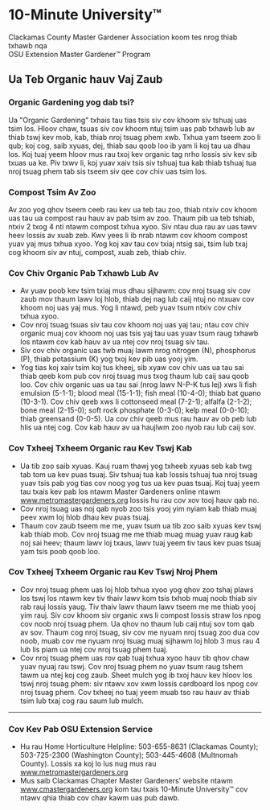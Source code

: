 # 10-Minute University™

Clackamas County Master Gardener Association koom tes nrog thiab txhawb nqa  
OSU Extension Master Gardener™ Program  

## Ua Teb Organic hauv Vaj Zaub

### Organic Gardening yog dab tsi?

Ua "Organic Gardening" txhais tau tias tsis siv cov khoom siv tshuaj uas tsim los. Hloov chaw, tsuas siv cov khoom ntuj tsim uas pab txhawb lub av thiab tswj kev mob, kab, thiab nroj tsuag phem xwb. Txhua yam tseem zoo li qub; koj cog, saib xyuas, dej, thiab sau qoob loo ib yam li koj tau ua dhau los. Koj tuaj yeem hloov mus rau txoj kev organic tag nrho lossis siv kev sib txuas ua ke. Piv txwv li, koj yuav xaiv tsis siv tshuaj tua kab thiab tshuaj tua nroj tsuag phem tab sis tseem siv qee cov chiv uas tsim los.

### Compost Tsim Av Zoo

Av zoo yog qhov tseem ceeb rau kev ua teb tau zoo, thiab ntxiv cov khoom uas tau ua compost rau hauv av pab tsim av zoo. Thaum pib ua teb tshiab, ntxiv 2 txog 4 nti ntawm compost txhua xyoo. Siv ntau dua rau av uas tawv heev lossis av xuab zeb. Kwv yees li ib nrab ntawm cov khoom compost yuav yaj mus txhua xyoo. Yog koj xav tau cov txiaj ntsig sai, tsim lub txaj cog khoom siv av ntuj, compost, xuab zeb, thiab chiv.  

### Cov Chiv Organic Pab Txhawb Lub Av

- Av yuav poob kev tsim txiaj mus dhau sijhawm: cov nroj tsuag siv cov zaub mov thaum lawv loj hlob, thiab dej nag lub caij ntuj no ntxuav cov khoom noj uas yaj mus. Yog li ntawd, peb yuav tsum ntxiv cov chiv txhua xyoo.  
- Cov nroj tsuag tsuas siv tau cov khoom noj uas yaj tau; ntau cov chiv organic muaj cov khoom noj uas tsis yaj tau uas yuav tsum raug txhawb los ntawm cov kab hauv av ua ntej cov nroj tsuag siv tau.  
- Siv cov chiv organic uas twb muaj lawm nrog nitrogen (N), phosphorus (P), thiab potassium (K) yog txoj kev pib uas yooj yim.  
- Yog tias koj xaiv tsim koj tus kheej, sib xyaw cov chiv uas ua tau sai thiab qeeb kom pub cov nroj tsuag mus txog thaum lub caij sau qoob loo. Cov chiv organic uas ua tau sai (nrog lawv N-P-K tus lej) xws li fish emulsion (5-1-1); blood meal (15-1-1); fish meal (10-4-0); thiab bat guano (10-3-1). Cov chiv qeeb xws li cottonseed meal (7-2-1); alfalfa (2-1-2); bone meal (2-15-0); soft rock phosphate (0-3-0); kelp meal (0-0-10); thiab greensand (0-0-5). Ua cov chiv qeeb mus rau hauv av ob peb lub hlis ua ntej cog. Cov kab hauv av ua haujlwm zoo nyob rau lub caij sov.  

### Cov Txheej Txheem Organic rau Kev Tswj Kab

- Ua tib zoo saib xyuas. Kauj ruam thawj yog txheeb xyuas seb kab twg tab tom ua kev puas tsuaj. Siv tshuaj tua kab lossis tshuaj tua nroj tsuag yuav tsis pab yog tias cov noog yog tus ua kev puas tsuaj. Koj tuaj yeem tau txais kev pab los ntawm Master Gardeners online ntawm www.metromastergardeners.org lossis hu rau cov xov tooj hauv qab no.  
- Cov nroj tsuag uas noj qab nyob zoo tsis yooj yim nyiam kab thiab muaj peev xwm loj hlob dhau kev puas tsuaj.  
- Thaum cov zaub tseem me me, yuav tsum ua tib zoo saib xyuas kev tswj kab thiab mob. Cov nroj tsuag me me thiab muag muag yuav raug kab noj sai heev; thaum lawv loj txaus, lawv tuaj yeem tiv taus kev puas tsuaj yam tsis poob qoob loo.  

### Cov Txheej Txheem Organic rau Kev Tswj Nroj Phem

- Cov nroj tsuag phem uas loj hlob txhua xyoo yog qhov zoo tshaj plaws los tswj los ntawm kev tiv thaiv lawv kom tsis txhob muaj noob thiab siv rab rauj lossis yaug. Tiv thaiv lawv thaum lawv tseem me me thiab yooj yim rauj. Siv cov khoom siv organic xws li compost lossis straw los npog cov noob nroj tsuag phem. Ua qhov no thaum lub caij ntuj sov tom qab av sov. Thaum cog nroj tsuag, siv cov me nyuam nroj tsuag zoo dua cov noob, muab cov me nyuam nroj tsuag muaj sijhawm loj hlob 3 mus rau 4 lub lis piam ua ntej cov nroj tsuag phem tuaj.  
- Cov nroj tsuag phem uas rov qab tuaj txhua xyoo hauv tib qhov chaw yuav nyuaj rau tswj. Cov nroj tsuag phem no yuav tsum raug tshem tawm ua ntej koj cog zaub. Sheet mulch yog ib txoj hauv kev hloov los tswj nroj tsuag phem: siv ntawv xov xwm lossis cardboard los npog cov nroj tsuag phem. Cov txheej no tuaj yeem muab tso rau hauv av thiab tsim lub txaj cog rau saum lub mulch.  

---

### Cov Kev Pab OSU Extension Service 

- Hu rau Home Horticulture Helpline: 503-655-8631 (Clackamas County); 503-725-2300 (Washington County); 503-445-4608 (Multnomah County). Lossis xa koj lo lus nug mus rau www.metromastergardeners.org  
- Mus saib Clackamas Chapter Master Gardeners’ website ntawm www.cmastergardeners.org kom tau txais 10-Minute University™ cov ntawv qhia thiab cov chav kawm uas pub dawb.
